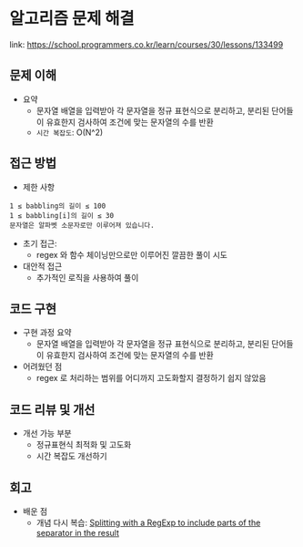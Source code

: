 # 알고리즘 문제 해결

link: https://school.programmers.co.kr/learn/courses/30/lessons/133499

## 문제 이해

- 요약
  - 문자열 배열을 입력받아 각 문자열을 정규 표현식으로 분리하고, 분리된 단어들이 유효한지 검사하여 조건에 맞는 문자열의 수를 반환
  - `시간 복잡도`: O(N^2)

## 접근 방법

- 제한 사항

```text
1 ≤ babbling의 길이 ≤ 100
1 ≤ babbling[i]의 길이 ≤ 30
문자열은 알파벳 소문자로만 이루어져 있습니다.
```

- 초기 접근:
  - regex 와 함수 체이닝만으로만 이루어진 깔끔한 풀이 시도
- 대안적 접근
  - 추가적인 로직을 사용하여 풀이

## 코드 구현

- 구현 과정 요약
  - 문자열 배열을 입력받아 각 문자열을 정규 표현식으로 분리하고, 분리된 단어들이 유효한지 검사하여 조건에 맞는 문자열의 수를 반환
- 어려웠던 점
  - regex 로 처리하는 범위를 어디까지 고도화할지 결정하기 쉽지 않았음

## 코드 리뷰 및 개선

- 개선 가능 부분
  - 정규표현식 최적화 및 고도화
  - 시간 복잡도 개선하기

## 회고

- 배운 점
  - 개념 다시 복습: [Splitting with a RegExp to include parts of the separator in the result](https://developer.mozilla.org/en-US/docs/Web/JavaScript/Reference/Global_Objects/String/split#splitting_with_a_regexp_to_include_parts_of_the_separator_in_the_result)
